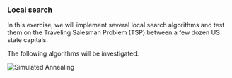 ### Local search
In this exercise, we will implement several local search algorithms and
test them on the Traveling Salesman Problem (TSP) between a few dozen US
state capitals.

The following algorithms will be investigated:



![Simulated Annealing](https://upload.wikimedia.org/wikipedia/commons/d/d5/Hill_Climbing_with_Simulated_Annealing.gif)